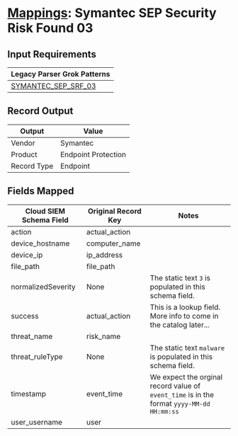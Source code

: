 # [Mappings](README.md): Symantec SEP Security Risk Found 03

## Input Requirements

|Legacy Parser Grok Patterns|
|-------------|
|[SYMANTEC_SEP_SRF_03](../legacy_parsers/SYMANTEC_SEP_SRF_03.md)|

## Record Output

|Output|Value|
|------|-----|
|Vendor|Symantec|
|Product|Endpoint Protection|
|Record Type|Endpoint|

## Fields Mapped

|Cloud SIEM Schema Field|Original Record Key|Notes|
|-----------------------|-------------------|-----|
|action|actual_action||
|device_hostname|computer_name||
|device_ip|ip_address||
|file_path|file_path||
|normalizedSeverity|None|The static text `3` is populated in this schema field.|
|success|actual_action|This is a lookup field. More info to come in the catalog later...|
|threat_name|risk_name||
|threat_ruleType|None|The static text `malware` is populated in this schema field.|
|timestamp|event_time|We expect the orginal record value of `event_time` is in the format `yyyy-MM-dd HH:mm:ss`|
|user_username|user||

